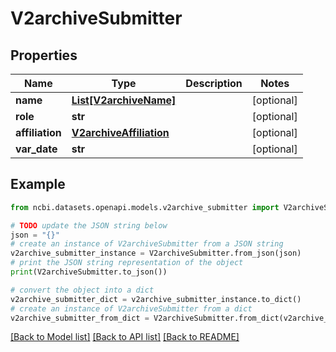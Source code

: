 # V2archiveSubmitter


## Properties

Name | Type | Description | Notes
------------ | ------------- | ------------- | -------------
**name** | [**List[V2archiveName]**](V2archiveName.md) |  | [optional] 
**role** | **str** |  | [optional] 
**affiliation** | [**V2archiveAffiliation**](V2archiveAffiliation.md) |  | [optional] 
**var_date** | **str** |  | [optional] 

## Example

```python
from ncbi.datasets.openapi.models.v2archive_submitter import V2archiveSubmitter

# TODO update the JSON string below
json = "{}"
# create an instance of V2archiveSubmitter from a JSON string
v2archive_submitter_instance = V2archiveSubmitter.from_json(json)
# print the JSON string representation of the object
print(V2archiveSubmitter.to_json())

# convert the object into a dict
v2archive_submitter_dict = v2archive_submitter_instance.to_dict()
# create an instance of V2archiveSubmitter from a dict
v2archive_submitter_from_dict = V2archiveSubmitter.from_dict(v2archive_submitter_dict)
```
[[Back to Model list]](../README.md#documentation-for-models) [[Back to API list]](../README.md#documentation-for-api-endpoints) [[Back to README]](../README.md)


